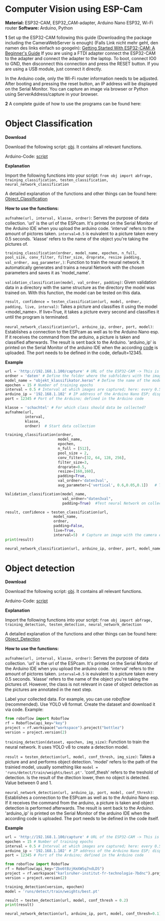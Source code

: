 # Computer Vision using ESP-Cam

**Material:** ESP32-CAM, ESP32_CAM-adapter, Arduino Nano ESP32, Wi-Fi router
**Software:** Arduino, Python

**1**
Set up the ESP32-CAM following this guide (Downloading the package including the CameraWebServer is enough) (Falls Link nicht mehr geht, den namen des links einfach so googeln):
[Getting Started With ESP32-CAM: A Beginner's Guide](https://randomnerdtutorials.com/getting-started-with-esp32-cam/)
If you are using a FTDI adapter connect the ESP32-CAM to the adapter and connect the adapter to the laptop.
To boot, connect IO0 to GND, then disconnect this connection and press the RESET button.
If you are using a USB module, just connect it directly.

In the Arduino code, only the Wi-Fi router information needs to be adjusted.
After booting and pressing the reset button, an IP address will be displayed on the Serial Monitor.
You can capture an image via browser or Python using ServerAddress/capture in your browser.

**2**
A complete guide of how to use the programs can be found here:

# Object Classification 

**Download**

Download the following script: [obj](https://github.com/Tarn017/Object-Classification-using-ESP-Cam/blob/main/files/obj.py). It contains all relevant functions.

Arduino-Code:  [script](https://github.com/Tarn017/Object-Classification-using-ESP-Cam/blob/main/files/NanoEsp_classification.ino)

**Explanation**

Import the following functions into your script: `from obj import abfrage, training_classification, testen_classification, neural_network_classification`

A detailed explanation of the functions and other things can be found here: [Object_Classification](https://github.com/Tarn017/Object-Classification-using-ESP-Cam/blob/main/files/Klassifizierung%20im%20CNN.docx)

**How to use the functions:**

`aufnahme(url, interval, klasse, ordner)`: Serves the purpose of data collection. 'url' is the url of the ESPcam. It's printed on the Serial Monitor of the Arduino IDE when you upload the arduino code. 'interval' refers to the amount of pictores taken. `interval=0.5` is euivalent to a picture taken every 0.5 seconds. 'klasse' refers to the name of the object you're taking the pictures of.

`training_classification(ordner, model_name, epochen, n_full, pool_size, conv_filter, filter_size, droprate, resize padding, val_ordner, aug_parameter,)`: Function to train the neural network. It automatically generates and trains a neural Network with the chosen parameters and saves it as 'model_name'.

`validation_classification(model, val_ordner, padding)`: Given validation data in a directory with the same structure as the directory the model was trained on. With this function, the model can be tested on this data.

`result, confidence = testen_classification(url, model, ordner, padding, live, interval)`: Takes a picture and classifies it using the model <model_name>. If live=True, it takes a picture every <interval> second and classifies it until the program is terminated.

`neural_network_classification(url, arduino_ip, ordner, port, model)`: Establishes a connection to the ESPcam as well as to the Arduino Nano esp. If it receives the command from the arduino, a picture is taken and classified afterwards. The result is sent back to the Arduino. 'arduino_ip' is printed on the Serial Monitor of the arduino IDE when the according [code](https://github.com/Tarn017/Object-Classification-using-ESP-Cam/blob/main/files/NanoEsp_classification.ino) is uploaded. The port needs to be defined in the code, default=12345.

**Example**
```python
url = 'http://192.168.1.100/capture' # URL of the ESP32-CAM -> This is displayed directly in the Arduino Serial Monitor
ordner = 'daten' # Define the folder where the subfolders with the images are located (default: "daten") (Object Classification)
model_name = "objekt_klassifikator.keras" # Define the name of the model; must end with .keras (Object Classification)
epochen = 15 # Number of training epochs
interval = 0.5 # Interval at which images are captured; here: every 0.5 seconds
arduino_ip = '192.168.1.102' # IP address of the Arduino Nano ESP; displayed in Arduino Serial Monitor
port = 12345 # Port of the Arduino; defined in the Arduino code

klasse = 'schachtel' # For which class should data be collected?
aufnahme(url, 
         interval, 
         klasse, 
         ordner)  # Start data collection

training_classification(ordner,
                        model_name,
                        epochen,
                        n_full = [512],
                        pool_size = 2,
                        conv_filter=[32, 64, 128, 256],
                        filter_size=3,
                        droprate=0.5,
                        resize=[160,160],
                        padding=True,
                        val_ordner='daten3val',
                        aug_parameter=['vertical', 0.6,0.05,0.1])   # Train a neural network for image classification

Validation_classification(model_name,
                          val_ordner="daten3val",
                          padding=True)  #Test neural Network on collected data

result, confidence = testen_classification(url, 
                      model_name, 
                      ordner, 
                      padding=False, 
                      live=True, 
                      interval=5)  # Capture an image with the camera every 5 seconds and classify it; result = class, confidence = probability
print(result)

neural_network_classification(url, arduino_ip, ordner, port, model_name)
```

# Object detection

**Download**

Download the following script: [obj](https://github.com/Tarn017/Object-Classification-using-ESP-Cam/blob/main/files/obj.py). It contains all relevant functions.

Arduino-Code: [script]( https://github.com/Tarn017/Object-Classification-using-ESP-Cam/blob/main/files/NanoEsp.ino)

**Explanation**

Import the following functions into your script: `from obj import abfrage, training_detection, testen_detection, neural_network_detection`

A detailed explanation of the functions and other things can be found here: [Object_Detection](https://github.com/Tarn017/Object-Classification-using-ESP-Cam/blob/main/files/Detection%20im%20CNN.docx)

**How to use the functions:**

`aufnahme(url, interval, klasse, ordner)`: Serves the purpose of data collection. 'url' is the url of the ESPcam. It's printed on the Serial Monitor of the Arduino IDE when you upload the arduino code. 'interval' refers to the amount of pictores taken. `interval=0.5` is euivalent to a picture taken every 0.5 seconds. 'klasse' refers to the name of the object you're taking the pictures of. However, the class is not relevant in case of object detection as the pictures are annotated in the next step.

Label your collected data. For example, you can use *roboflow* (recommended). Use YOLO v8 format. Create the dataset and download it via code. Example:

```python
from roboflow import Roboflow
rf = Roboflow(api_key="key")
project = rf.workspace("workspace").project("bottlez")
version = project.version(2)
```

`training_detection(dataset, epochen, img_size)`: Function to train the neural network. It uses YOLO v8 to create a detection model.

`result = testen_detection(url, model, conf_thresh, img_size)`: Takes a picture and and performs object detection. 'model' refers to the path of the trainied model, usually something like `model = 'runs/detect/train/weights/best.pt'`. 'conf_thesh' refers to the treshold of detection. Is the result of the dtection lower, then no object is detected. Value between 0 and 1.

`neural_network_detection(url, arduino_ip, port, model, conf_thresh)`: Establishes a connection to the ESPcam as well as to the Arduino Nano esp. If it receives the command from the arduino, a picture is taken and object detection is performed afterwards. The result is sent back to the Arduino. 'arduino_ip' is printed on the Serial Monitor of the arduino IDE when the according code is uploaded. The port needs to be defined in the code itself.

**Example**
```python
url = 'http://192.168.1.100/capture' # URL of the ESP32-CAM -> This is displayed directly in the Arduino Serial Monitor
epochen = 15 # Number of training epochs
interval = 0.5 # Interval at which images are captured; here: every 0.5 seconds
arduino_ip = '192.168.1.102' # IP address of the Arduino Nano ESP; displayed in Arduino Serial Monitor
port = 12345 # Port of the Arduino; defined in the Arduino code

from roboflow import Roboflow
rf = Roboflow(api_key="Zbo6tBzjKmXWSq7ndLDS")
project = rf.workspace("karlsruher-institut-fr-technologie-7bdnc").project("bottlezml")
version = project.version(2)

training_detection(version, epochen)
model = 'runs/detect/train/weights/best.pt'

result = testen_detection(url, model, conf_thresh = 0.2)
print(result)

neural_network_detection(url, arduino_ip, port, model, conf_thresh=0.1)
```




